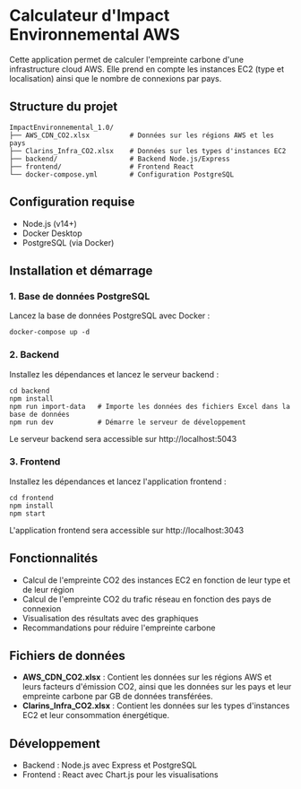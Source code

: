 # Calculateur d'Impact Environnemental AWS

Cette application permet de calculer l'empreinte carbone d'une infrastructure cloud AWS. Elle prend en compte les instances EC2 (type et localisation) ainsi que le nombre de connexions par pays.

## Structure du projet

```
ImpactEnvironnemental_1.0/
├── AWS_CDN_CO2.xlsx          # Données sur les régions AWS et les pays
├── Clarins_Infra_CO2.xlsx    # Données sur les types d'instances EC2
├── backend/                  # Backend Node.js/Express
├── frontend/                 # Frontend React
└── docker-compose.yml        # Configuration PostgreSQL
```

## Configuration requise

- Node.js (v14+)
- Docker Desktop
- PostgreSQL (via Docker)

## Installation et démarrage

### 1. Base de données PostgreSQL

Lancez la base de données PostgreSQL avec Docker :

```
docker-compose up -d
```

### 2. Backend

Installez les dépendances et lancez le serveur backend :

```
cd backend
npm install
npm run import-data   # Importe les données des fichiers Excel dans la base de données
npm run dev           # Démarre le serveur de développement
```

Le serveur backend sera accessible sur http://localhost:5043

### 3. Frontend

Installez les dépendances et lancez l'application frontend :

```
cd frontend
npm install
npm start
```

L'application frontend sera accessible sur http://localhost:3043

## Fonctionnalités

- Calcul de l'empreinte CO2 des instances EC2 en fonction de leur type et de leur région
- Calcul de l'empreinte CO2 du trafic réseau en fonction des pays de connexion
- Visualisation des résultats avec des graphiques
- Recommandations pour réduire l'empreinte carbone

## Fichiers de données

- **AWS_CDN_CO2.xlsx** : Contient les données sur les régions AWS et leurs facteurs d'émission CO2, ainsi que les données sur les pays et leur empreinte carbone par GB de données transférées.
- **Clarins_Infra_CO2.xlsx** : Contient les données sur les types d'instances EC2 et leur consommation énergétique.

## Développement

- Backend : Node.js avec Express et PostgreSQL
- Frontend : React avec Chart.js pour les visualisations